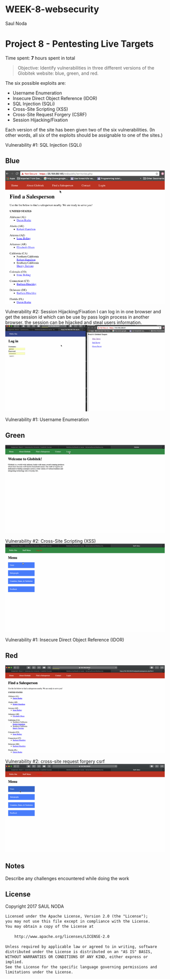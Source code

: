 # WEEK-8-websecurity
Saul Noda
# Project 8 - Pentesting Live Targets

Time spent: **7** hours spent in total

> Objective: Identify vulnerabilities in three different versions of the Globitek website: blue, green, and red.

The six possible exploits are:
* Username Enumeration
* Insecure Direct Object Reference (IDOR)
* SQL Injection (SQLi)
* Cross-Site Scripting (XSS)
* Cross-Site Request Forgery (CSRF)
* Session Hijacking/Fixation

Each version of the site has been given two of the six vulnerabilities. (In other words, all six of the exploits should be assignable to one of the sites.)



Vulnerability #1: SQL Injection (SQLi)
## Blue
![sqli](https://github.com/nodasaul/WEEK-8-websecurity/blob/master/gif/BLUE.gif)



Vulnerability #2: Session Hijacking/Fixation
I can log in in one browser and get the session id which can be use by pass login process in another browser. the session can be hijacked and steal users information.
![session hijacking fixation](https://github.com/nodasaul/WEEK-8-websecurity/blob/master/gif/BLUE2.gif)





Vulnerability #1: Username Enumeration
## Green
![username enumeration](https://github.com/nodasaul/WEEK-8-websecurity/blob/master/gif/green.gif)

Vulnerability #2: Cross-Site Scripting (XSS)
![cross-site scripting](https://github.com/nodasaul/WEEK-8-websecurity/blob/master/gif/green2.gif)






Vulnerability #1: Insecure Direct Object Reference (IDOR)
## Red
![insecure direct object reference idor](https://github.com/nodasaul/WEEK-8-websecurity/blob/master/gif/red.gif)

Vulnerability #2: cross-site request forgery csrf
![cross-site request forgery csrf](https://github.com/nodasaul/WEEK-8-websecurity/blob/master/gif/red2.gif)


## Notes

Describe any challenges encountered while doing the work



## License
  Copyright 2017 SAUL NODA

    Licensed under the Apache License, Version 2.0 (the "License");
    you may not use this file except in compliance with the License.
    You may obtain a copy of the License at

        http://www.apache.org/licenses/LICENSE-2.0

    Unless required by applicable law or agreed to in writing, software
    distributed under the License is distributed on an "AS IS" BASIS,
    WITHOUT WARRANTIES OR CONDITIONS OF ANY KIND, either express or implied.
    See the License for the specific language governing permissions and
    limitations under the License.
